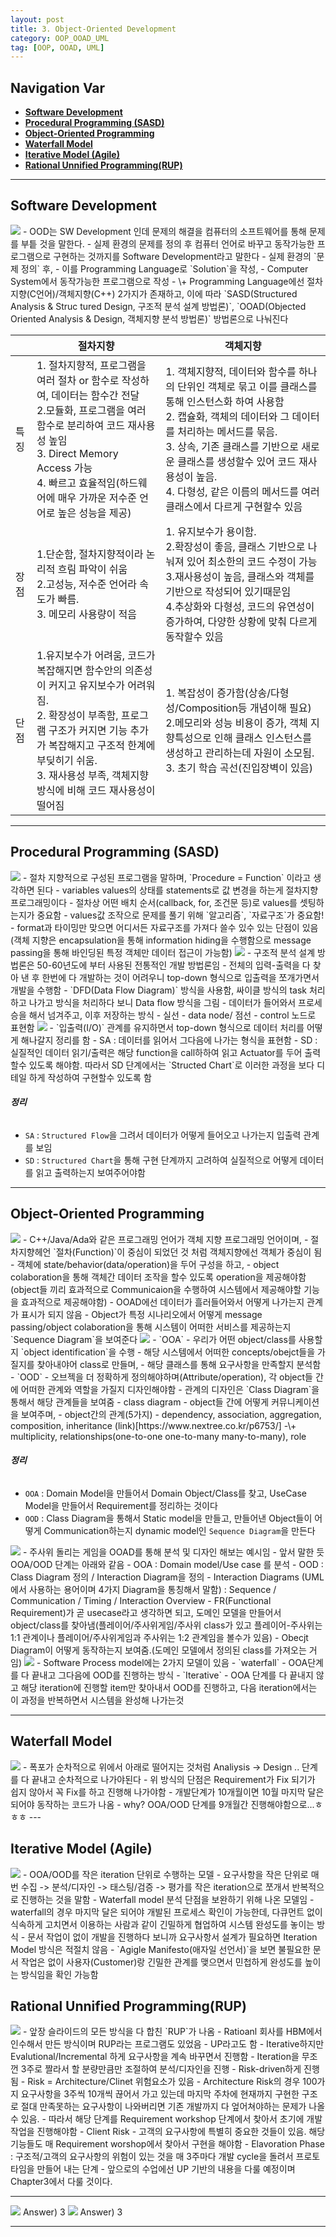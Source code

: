 ```yaml
---
layout: post
title: 3. Object-Oriented Development
category: OOP_OOAD_UML
tag: [OOP, OOAD, UML]
---
```


## Navigation Var

- **[Software Development](#software-development)**
- **[Procedural Programming (SASD)](#procedural-programming-sasd)**
- **[Object-Oriented Programming](#object-oriented-programming)**
- **[Waterfall Model](#waterfall-model)**
- **[Iterative Model (Agile)](#iterative-model-agile)**
- **[Rational Unnified Programming(RUP)](#rational-unnified-programmingrup)**

---

## Software Development

<img src="/public/img/DesignPattern/lec3/1.png">
- OOD는 SW Development 인데 문제의 해결을 컴퓨터의 소프트웨어를 통해 문제를 부틑 것을 말한다.
- 실제 환경의 문제를 정의 후 컴퓨터 언어로 바꾸고 동작가능한 프로그램으로 구현하는 것까지를 Software Development라고 말한다
  - 실제 환경의 `문제 정의` 후,
  - 이를 Programming Language로 `Solution`을 작성,
  - Computer System에서 동작가능한 프로그램으로 작성
  - \+ Programming Language에선 절차지향(C언어)/객체지향(C++) 2가지가 존재하고, 이에 따라 `SASD(Structured Analysis & Struc tured Design, 구조적 분석 설계 방법론)`, `OOAD(Objected Oriented Analysis & Design, 객체지향 분석 방법론)` 방법론으로 나눠진다

|      | 절차지향                                                                                                                                                                                                                                                   | 객체지향                                                                                                                                                                                                                                                                                                                             |
| ---- | ---------------------------------------------------------------------------------------------------------------------------------------------------------------------------------------------------------------------------------------------------------- | ------------------------------------------------------------------------------------------------------------------------------------------------------------------------------------------------------------------------------------------------------------------------------------------------------------------------------------ |
| 특징 | 1. 절차지향적, 프로그램을 여러 절차 or 함수로 작성하여, 데이터는 함수간 전달<br>2.모듈화, 프로그램을 여러 함수로 분리하여 코드 재사용성 높임<br>3. Direct Memory Access 가능<br> 4. 빠르고 효율적임(하드웨어에 매우 가까운 저수준 언어로 높은 성능을 제공) | 1. 객체지향적, 데이터와 함수를 하나의 단위인 객체로 묶고 이를 클래스를 통해 인스턴스화 하여 사용함<br> 2. 캡슐화, 객체의 데이터와 그 데이터를 처리하는 메서드를 묶음.<br>3. 상속, 기존 클래스를 기반으로 새로운 클래스를 생성할수 있어 코드 재사용성이 높음.<br>4. 다형성, 같은 이름의 메서드를 여러 클래스에서 다르게 구현할수 있음 |
| 장점 | 1.단순함, 절차지향적이라 논리적 흐림 파악이 쉬움<br>2.고성능, 저수준 언어라 속도가 빠름.<br>3. 메모리 사용량이 적음                                                                                                                                        | 1. 유지보수가 용이함.<br>2.확장성이 좋음, 클래스 기반으로 나눠져 있어 최소한의 코드 수정이 가능<br>3.재사용성이 높음, 클래스와 객체를 기반으로 작성되어 있기때문임<br>4.추상화와 다형성, 코드의 유연성이 증가하여, 다양한 상황에 맞춰 다르게 동작할수 있음                                                                           |
| 단점 | 1.유지보수가 어려움, 코드가 복잡해지면 함수안의 의존성이 커지고 유지보수가 어려워짐.<br>2. 확장성이 부족함, 프로그램 구조가 커지면 기능 추가가 복잡해지고 구조적 한계에 부딪히기 쉬움.<br>3. 재사용성 부족, 객체지향 방식에 비해 코드 재사용성이 떨어짐    | 1. 복잡성이 증가함(상송/다형성/Composition등 개념이해 필요)<br>2.메모리와 성능 비용이 증가, 객체 지향특성으로 인해 클래스 인스턴스를 생성하고 관리하는데 자원이 소모됨.<br>3. 초기 학습 곡선(진입장벽이 있음)                                                                                                                        |

---

## Procedural Programming (SASD)

<img src="/public/img/DesignPattern/lec3/2.png">
- 절차 지향적으로 구성된 프로그램을 말하며, `Procedure = Function` 이라고 생각하면 된다
- variables values의 상태를 statements로 값 변경을 하는게 절차지향 프로그래밍이다
    - 절차상 어떤 배치 순서(callback, for, 조건문 등)로 values를 셋팅하는지가 중요함
- values값 조작으로 문제를 풀기 위해 `알고리즘`, `자료구조`가 중요함!
- format과 타이밍만 맞으면 어디서든 자료구조를 가져다 쓸수 있수 있는 단점이 있음(객체 지향은 encapsulation을 통해 information hiding을 수행함으로 message passing을 통해 바인딩된 특정 객체만 데이터 접근이 가능함)

<img src="/public/img/DesignPattern/lec3/3.png">
- 구조적 분석 설계 방법론은 50-60년도에 부터 사용된 전통적인 개발 방법론임
- 전체의 입력-출력을 다 찾아 낸 후 한번에 다 개발하는 것이 어려우니 top-down 형식으로 입출력을 쪼개가면서 개발을 수행함
- `DFD(Data Flow Diagram)` 방식을 사용함, 싸이클 방식의 task 처리하고 나가고 방식을 처리하다 보니 Data flow 방식을 그림
  - 데이터가 들어와서 프로세승을 해서 넘겨주고, 이후 저장하는 방식
  - 실선 - data node/ 점선 - control 노드로 표현함

<img src="/public/img/DesignPattern/lec3/4.png">
- `입출력(I/O)` 관계를 유지하면서 top-down 형식으로 데이터 처리를 어떻게 해나갈지 정리를 함
  - SA : 데이터를 읽어서 그다음에 나가는 형식을 표현함
  - SD : 실질적인 데이터 읽기/출력은 해당 function을 call하하여 읽고 Actuator를 두어 출력할수 있도록 해야함. 따라서 SD 단계에서는 `Structed Chart`로 이러한 과정을 보다 디테일 하게 작성하여 구현할수 있도록 함

###### **정리**

- `SA` : `Structured Flow`을 그려서 데이터가 어떻게 들어오고 나가는지 입출력 관계를 보임
- `SD` : `Structured Chart`을 통해 구현 단계까지 고려하여 실질적으로 어떻게 데이터를 읽고 출력하는지 보여주어야함

---

## Object-Oriented Programming

<img src="/public/img/DesignPattern/lec3/5.png">
- C++/Java/Ada와 같은 프로그래밍 언어가 객체 지향 프로그래밍 언어이며,
- 절차지향헤언 `절차(Function)`이 중심이 되었던 것 처럼 객체지향에선 객체가 중심이 됨
  - 객체에 state/behavior(data/operation)을 두어 구성을 하고,
  - object colaboration을 통해 객체간 데이터 조작을 할수 있도록 operation을 제공해야함(object들 끼리 효과적으로 Communicaion을 수행하여 시스템에서 제공해야할 기능을 효과적으로 제공해야함)
  - OOAD에선 데이터가 흘러들어와서 어떻게 나가는지 관계가 표시가 되지 않음
  - Object가 특정 시나리오에서 어떻게 message passing/object colaboration을 통해 시스템이 어떠한 서비스를 제공하는지 `Sequence Diagram`을 보여준다

<img src="/public/img/DesignPattern/lec3/6.png">
- `OOA` - 우리가 어떤 object/class를 사용할지 `object identification`을 수행
  - 해당 시스템에서 어떠한 concepts/obejct들을 가질지를 찾아내야어 class로 만들며,
  - 해당 클래스를 통해 요구사항을 만족할지 분석함
-  `OOD` - 오브젝을 더 정확하게 정의해야하며(Attribute/operation), 각 object들 간에 어떠한 관계와 역할을 가질지 디자인해야함
   - 관계의 디자인은 `Class Diagram`을 통해서 해당 관계들을 보여줌
     - class diagram - object들 간에 어떻게 커뮤니케이션을 보여주며, 
   -  object간의 관계(5가지) - dependency, association, aggregation, composition, inheritance (link)[https://www.nextree.co.kr/p6753/]
   -\+ multiplicity, relationships(one-to-one one-to-many many-to-many), role
   
###### **정리**
- `OOA` : Domain Model을 만들어서 Domain Object/Class를 찾고, UseCase Model을 만들어서 Requirement를 정리하는 것이다
- `OOD` : Class Diagram을 통해서 Static model을 만들고, 만들어낸 Object들이 어떻게 Communication하는지 dynamic model인 `Sequence Diagram`을 만든다

<img src="/public/img/DesignPattern/lec3/7.png">
- 주사위 돌리는 게임을 OOAD를 통해 분석 및 디자인 해보는 예시임
- 앞서 말한 듯 OOA/OOD 단계는 아래와 같음
  - OOA : Domain model/Use case 를 분석
  - OOD : Class Diagram 정의 / Interaction Diagram을 정의
    - Interaction Diagrams (UML에서 사용하는 용어이며 4가지 Diagram을 통칭해서 말함) : Sequence / Communication / Timing / Interaction Overview 
- FR(Functional Requirement)가 곧 usecase라고 생각하면 되고, 도메인 모델을 만들어서 object/class를 찾아냄(플레이어/주사위게임/주사위 class가 있고 플레이어-주사위는 1:1 관계이나 플레이어/주사위게임과 주사위는 1:2 관계임을 볼수가 있음)
- Obecjt Diagram이 어떻게 동작하는지 보여줌.(도메인 모델에서 정의된 class를 가져오는 거임)

<img src="/public/img/DesignPattern/lec3/8.png">
- Software Process model에는 2가지 모델이 있음
  - `waterfall` - OOA단계를 다 끝내고 그다음에 OOD를 진행하는 방식
  - `Iterative` - OOA 단계를 다 끝내지 않고 해당 iteration에 진행할 item만 찾아내서 OOD를 진행하고, 다음 iteration에서는 이 과정을 반복하면서 시스템을 완성해 나가는것

---

## Waterfall Model

<img src="/public/img/DesignPattern/lec3/9.png">
- 폭포가 순차적으로 위에서 아래로 떨어지는 것처럼 Analiysis -> Design .. 단계를 다 끝내고 순차적으로 나가야된다
- 위 방식의 단점은 Requirement가 Fix 되기가 쉽지 않아서 꼭 Fix를 하고 진행해 나가야함
    - 개발단계가 10개월이면 10월 마지막 달은 되어야 동작하는 코드가 나옴
      - why? OOA/OOD 단계를 9개월간 진행해야함으로...ㅎㅎㅎ
---

## Iterative Model (Agile)

<img src="/public/img/DesignPattern/lec3/10.png">
- OOA/OOD를 작은 iteration 단위로 수행하는 모델
  - 요구사항을 작은 단위로 매번 수집 -> 분석/디자인 -> 태스팅/검증 -> 평가를 작은 iteration으로 쪼개서 반복적으로 진행하는 것을 말함
  - Waterfall model 분석 단점을 보완하기 위해 나온 모델임
    - waterfall의 경우 마지막 달은 되어야 개발된 프로세스 확인이 가능한데, 다큐먼트 없이 식속하게 고치면서 이용하는 사람과 같이 긴밀하게 협업하여 시스템 완성도를 놓이는 방식
  - 문서 작업이 없이 개발을 진행하다 보니까 요구사항서 설계가 필요하면 Iteration Model 방식은 적절치 않음
- `Agigle Manifesto(애자일 선언서)`을 보면 불필요한 문서 작업은 없이 사용자(Customer)랑 긴밀한 관계를 맺으면서 민첩하게 완성도를 높이는 방식임을 확인 가능함

## Rational Unnified Programming(RUP)

<img src="/public/img/DesignPattern/lec3/11.png">
- 앞장 슬라이드의 모든 방식을 다 합친 `RUP`가 나옴
  - Ratioanl 회사를 HBM에서 인수해서 만든 방식이며 RUP라는 프로그램도 있었음
  - UP라고도 함
  - Iterative하지만 Evalutional/Incremental 하게 요구사항을 계속 바꾸면서 진행함
    - Iteration을 무조껀 3주로 짤라서 할 분량만큼만 조절하여 분석/디자인을 진행
    - Risk-driven하게 진행됨
      - Risk = Architecture/Clinet 위험요소가 있음
        - Architecture Risk의 경우 100가지 요구사항을 3주씩 10개씩 끊어서 가고 있는데 마지막 주차에 현재까지 구현한 구조로 절대 만족못하는 요구사항이 나와버리면 기존 개발까지 다 엎어쳐야하는 문제가 나올수 있음.
        - 따라서 해당 단계를 Requirement workshop 단계에서 찾아서 초기에 개발작업을 진행해야함
      - Client Risk - 고객의 요구사항에 특별히 중요한 것들이 있음. 해당 기능들도 매 Requirement worshop에서 찾아서 구현을 해야함 
    - Elavoration Phase : 구조적/고객의 요구사항의 위험이 있는 것을 매 3주마다 개발 cycle을 돌려서 프로토 타임을 만들어 내는 단계
- 앞으로의 수업에선 UP 기반의 내용을 다룰 예정이며 Chapter3에서 다룰 것이다.

---

<img src="/public/img/DesignPattern/lec3/12.png">
Answer) 3
<img src="/public/img/DesignPattern/lec3/13.png">
Answer) 3

---
